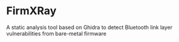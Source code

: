 # FirmXRay

A static analysis tool based on Ghidra to detect Bluetooth link layer vulnerabilities from bare-metal firmware
